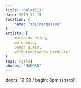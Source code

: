 ```yaml
---
title: "gala#111"
date: 2019-12-15
location: {
    name: "steinergasse8"
}
artists: [
    matthias erian,
    mo nahold,
    beach glass,
    velharmonisches orchester
]
tags: [gala]
photos: "MAMORO"
---
```

doors: 19:00 / begin: 8pm (sharp!)  
